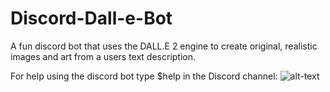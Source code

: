# Discord-Dall-e-Bot

A fun discord bot that uses the DALL.E 2 engine to create original, realistic images and art from a users text description.

For help using the discord bot type $help in the Discord channel:
![alt-text](https://github.com/w0ngja/Discord-Dalle-Bot/blob/main/readme_misc/readme_dalle_command.PNG)
